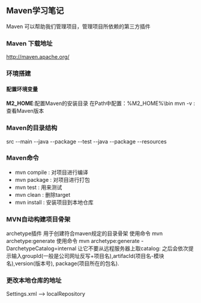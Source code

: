 ## Maven学习笔记

Maven 可以帮助我们管理项目，管理项目所依赖的第三方插件

### Maven 下载地址
http://maven.apache.org/

### 环境搭建
#### 配置环境变量
**M2_HOME**:配置Maven的安装目录
在Path中配置：%M2_HOME%\bin
mvn -v	: 查看Maven版本

### Maven的目录结构
src
  --main
    --java
      --package
  --test
    --java
      --package
  --resources

### Maven命令
- mvn compile 	: 对项目进行编译
- mvn package 	: 对项目进行打包
- mvn test	: 用来测试
- mvn clean	: 删除target
- mvn install	: 安装项目到本地仓库

### MVN自动构建项目骨架
archetype插件
用于创建符合maven规定的目录骨架
使用命令 mvn archetype:generate
使用命令 mvn archetype:generate -DarchetypeCatalog=internal 让它不要从远程服务器上取catalog:
之后会依次提示输入groupId(一般是公司网址反写+项目名),artifacId(项目名-模块名),version(版本号), package(项目所在的包名).  

### 更改本地仓库的地址
Settings.xml --> localRepository

